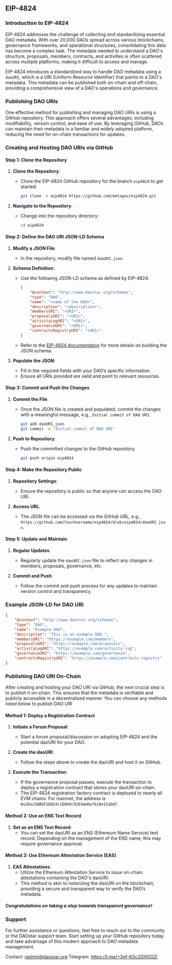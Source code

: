 ## EIP-4824 

### Introduction to EIP-4824

EIP-4824 addresses the challenge of collecting and standardizing essential DAO metadata. With over 20,000 DAOs spread across various blockchains, governance frameworks, and operational structures, consolidating this data has become a complex task. The metadata needed to understand a DAO's structure, proposals, members, contracts, and activities is often scattered across multiple platforms, making it difficult to access and manage.

EIP-4824 introduces a standardized way to handle DAO metadata using a `daoURI`, which is a URI (Uniform Resource Identifier) that points to a DAO's metadata. This metadata can be published both on-chain and off-chain, providing a comprehensive view of a DAO's operations and governance.

### Publishing DAO URIs 

One effective method for publishing and managing DAO URIs is using a GitHub repository. This approach offers several advantages, including modifiability, version control, and ease of use. By leveraging GitHub, DAOs can maintain their metadata in a familiar and widely adopted platform, reducing the need for on-chain transactions for updates.

### Creating and Hosting DAO URIs via GitHub

#### Step 1: Clone the Repository

1. **Clone the Repository**:
   - Clone the EIP-4824 GitHub repository for the branch `eip4824` to get started:
     ```sh
     git clone -b eip4824 https://github.com/metagov/eip4824.git
     ```

2. **Navigate to the Repository**:
   - Change into the repository directory:
     ```sh
     cd eip4824
     ```

#### Step 2: Define the DAO URI JSON-LD Schema

1. **Modify a JSON File**:
   - In the repository, modify file named `daoURI.json`.

2. **Schema Definition**:
   - Use the following JSON-LD schema as defined by EIP-4824:
     ```json
     {
         "@context": "http://www.daostar.org/schemas",
         "type": "DAO",
         "name": "<name of the DAO>",
         "description": "<description>",
         "membersURI": "<URI>",
         "proposalsURI": "<URI>",
         "activityLogURI": "<URI>",
         "governanceURI": "<URI>",
         "contractsRegistryURI": "<URI>"
     }
     ```
   - Refer to the [EIP-4824 documentation](https://eips.ethereum.org/EIPS/eip-4824) for more details on building the JSON schema.

3. **Populate the JSON**:
   - Fill in the required fields with your DAO’s specific information.
   - Ensure all URIs provided are valid and point to relevant resources.

#### Step 3: Commit and Push the Changes

1. **Commit the File**:
   - Once the JSON file is created and populated, commit the changes with a meaningful message, e.g., `Initial commit of DAO URI`.
     ```sh
     git add daoURI.json
     git commit -m "Initial commit of DAO URI"
     ```

2. **Push to Repository**:
   - Push the committed changes to the GitHub repository.
     ```sh
     git push origin eip4824
     ```

#### Step 4: Make the Repository Public

1. **Repository Settings**:
   - Ensure the repository is public so that anyone can access the DAO URI.

2. **Access URL**:
   - The JSON file can be accessed via the GitHub URL, e.g., `https://github.com/YourUsername/eip4824/blob/eip4824/daoURI.json`.

#### Step 5: Update and Maintain

1. **Regular Updates**:
   - Regularly update the `daoURI.json` file to reflect any changes in members, proposals, governance, etc.

2. **Commit and Push**:
   - Follow the commit and push process for any updates to maintain version control and transparency.

### Example JSON-LD for DAO URI

```json
{
    "@context": "http://www.daostar.org/schemas",
    "type": "DAO",
    "name": "Example DAO",
    "description": "This is an example DAO.",
    "membersURI": "https://example.com/members",
    "proposalsURI": "https://example.com/proposals",
    "activityLogURI": "https://example.com/activity-log",
    "governanceURI": "https://example.com/governance",
    "contractsRegistryURI": "https://example.com/contracts-registry"
}
```

### Publishing DAO URI On-Chain

After creating and hosting your DAO URI via GitHub, the next crucial step is to publish it on-chain. This ensures that the metadata is verifiable and publicly accessible in a decentralized manner. You can choose any methods listed below to publish DAO URI

#### Method 1: Deploy a Registration Contract

1. **Initiate a Forum Proposal**:
   - Start a forum proposal/discussion on adopting EIP-4824 and the potential daoURI for your DAO.
   
2. **Create the daoURI**:
   - Follow the steps above to create the daoURI and host it on GitHub.

3. **Execute the Transaction**:
   - If the governance proposal passes, execute the transaction to deploy a registration contract that stores your daoURI on-chain.
   - The EIP-4824 registration factory contract is deployed to nearly all EVM chains. For mainnet, the address is `0x2Dac5DBbF1D024c1E0D9c92D3AeDa7618e15aDd7`.

#### Method 2: Use an ENS Text Record

1. **Set as an ENS Text Record**:
   - You can set the daoURI as an ENS (Ethereum Name Service) text record. Depending on the management of the ENS name, this may require governance approval.

#### Method 3: Use Ethereum Attestation Service (EAS)

1. **EAS Attestations**:
   - Utilize the Ethereum Attestation Service to issue on-chain attestations containing the DAO's daoURI.
   - This method is akin to notarizing the daoURI on the blockchain, providing a secure and transparent way to verify the DAO’s metadata.


##### Congratulations on taking a step towards transparent governance!

### Support

For further assistance or questions, feel free to reach out to the community or the DAOstar support team. Start setting up your GitHub repository today and take advantage of this modern approach to DAO metadata management.

Contact: rashmi@daostar.org
Telegram: https://t.me/+3gf-K5c2iDllOGZl




